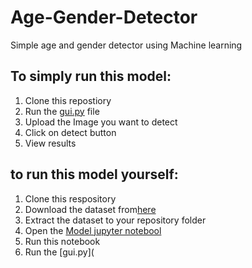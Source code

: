 # Age-Gender-Detector
Simple age and gender detector using Machine learning
## To simply run this model:
1. Clone this repostiory
2. Run the [gui.py](https://github.com/vinoothna-28/Age-Gender-Detector/blob/main/gui.p) file
3. Upload the Image you want to detect
4. Click on detect button
5. View results

## to run this model yourself:
1. Clone this respository
2. Download the dataset from[here](https://www.kaggle.com/datasets/jangedoo/utkface-new?resource=download)
3. Extract the dataset to your repository folder
4.  Open the [Model jupyter notebool](https://github.com/vinoothna-28/Age-Gender-Detector/blob/main/Model.ipynb)
5. Run this notebook
6. Run the [gui.py](
